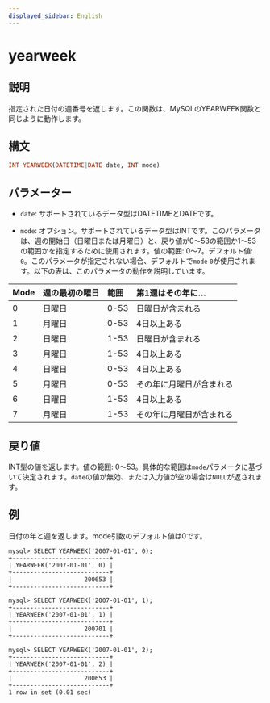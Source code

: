 ```yaml
---
displayed_sidebar: English
---
```


# yearweek

## 説明

指定された日付の週番号を返します。この関数は、MySQLのYEARWEEK関数と同じように動作します。

## 構文

```Haskell
INT YEARWEEK(DATETIME|DATE date, INT mode)
```

## パラメーター

- `date`: サポートされているデータ型はDATETIMEとDATEです。

- `mode`: オプション。サポートされているデータ型はINTです。このパラメータは、週の開始日（日曜日または月曜日）と、戻り値が0～53の範囲か1～53の範囲かを指定するために使用されます。値の範囲: 0～7。デフォルト値: `0`。このパラメータが指定されない場合、デフォルトで`mode` `0`が使用されます。以下の表は、このパラメータの動作を説明しています。

| Mode | 週の最初の曜日 | 範囲 | 第1週はその年に…    |
| :--- | :---------------- | :---- | :---------------------------- |
| 0    | 日曜日            | 0-53  | 日曜日が含まれる    |
| 1    | 月曜日            | 0-53  | 4日以上ある    |
| 2    | 日曜日            | 1-53  | 日曜日が含まれる    |
| 3    | 月曜日            | 1-53  | 4日以上ある    |
| 4    | 日曜日            | 0-53  | 4日以上ある    |
| 5    | 月曜日            | 0-53  | その年に月曜日が含まれる    |
| 6    | 日曜日            | 1-53  | 4日以上ある    |
| 7    | 月曜日            | 1-53  | その年に月曜日が含まれる    |

## 戻り値

INT型の値を返します。値の範囲: 0～53。具体的な範囲は`mode`パラメータに基づいて決定されます。`date`の値が無効、または入力値が空の場合は`NULL`が返されます。

## 例

日付の年と週を返します。mode引数のデフォルト値は0です。

```Plaintext
mysql> SELECT YEARWEEK('2007-01-01', 0);
+---------------------------+
| YEARWEEK('2007-01-01', 0) |
+---------------------------+
|                    200653 |
+---------------------------+
```

```Plaintext
mysql> SELECT YEARWEEK('2007-01-01', 1);
+---------------------------+
| YEARWEEK('2007-01-01', 1) |
+---------------------------+
|                    200701 |
+---------------------------+
```

```Plaintext
mysql> SELECT YEARWEEK('2007-01-01', 2);
+---------------------------+
| YEARWEEK('2007-01-01', 2) |
+---------------------------+
|                    200653 |
+---------------------------+
1 row in set (0.01 sec)
```
